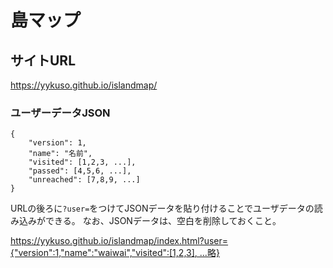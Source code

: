 # 島マップ

## サイトURL
https://yykuso.github.io/islandmap/

### ユーザーデータJSON
```
{
    "version": 1,
    "name": "名前",
    "visited": [1,2,3, ...],
    "passed": [4,5,6, ...],
    "unreached": [7,8,9, ...]
}
```

URLの後ろに`?user=`をつけてJSONデータを貼り付けることでユーザデータの読み込みができる。
なお、JSONデータは、空白を削除しておくこと。

[https://yykuso.github.io/islandmap/index.html?user={"version":1,"name":"waiwai","visited":[1,2,3], ...略}](https://yykuso.github.io/islandmap/?user=%7B%22version%22%3A1,%22name%22%3A%22waiwai%22,%22visited%22%3A%5B4012,13001,14001,14003,14004,23002,32001,32002,32003,34001,34005,34006,34015,34030,35001,35011,35022,35026,36001,38001,38002,38021,38031,38032,38033,42001,42004,42005,42007,42029,42044,42049,42050,42056,44009,45005,46039,47002,36003,44015,44016%5D,%22passed%22%3A%5B28001,32004,32005,32006,34010,38004,42082,44007,35013,42055%5D,%22unreached%22%3A%5B1001,1002,1003,1004,1005,1006,1007,1008,1009,1010,1011,4001,4002,4003,4004,4005,4006,4007,4008,4009,4010,4011,4013,4014,6001,6002,12001,12002,12003,12004,13002,13003,13004,13005,13006,13007,13008,13009,13010,13011,13012,13013,13014,13015,13016,13017,13018,13019,13020,13021,13022,13023,13024,13025,14002,15001,15002,17001,17002,18001,18002,18003,19001,20001,22001,22002,22003,23001,23003,23004,23005,24001,24002,24003,24004,24005,24006,24007,24008,24009,24010,24011,24012,25001,25002,25003,28002,28003,28004,28005,28006,28007,28008,30001,30002,30003,30004,30005,30006,30007,30008,31001,32007,33001,33002,33003,33004,33005,33006,33007,33008,33009,33010,33011,33012,33013,33014,33015,33016,33017,33018,33019,33020,34002,34003,34004,34007,34008,34009,34011,34012,34013,34014,34016,34017,34018,34019,34020,34021,34022,34023,34024,34025,34026,34027,34028,34029,34031,34032,34033,34034,34035,34036,34037,34038,34039,34040,34041,35002,35003,35004,35005,35006,35007,35008,35009,35010,35012,35014,35015,35016,35017,35018,35019,35020,35021,35023,35024,35025,35027,35028,35029,35030,35031,35032,35033,35034,35035,35036,36002,36004,36005,36006,36007,36008,36009,37001,37002,37003,37004,37005,37006,37007,37008,37009,37010,37011,37013,37014,37015,37016,37017,37018,37019,37020,37021,37022,37023,37026,37027,37028,37029,37030,37031,37032,38003,38005,38006,38007,38008,38009,38010,38011,38012,38013,38014,38015,38016,38017,38018,38019,38020,38022,38023,38024,38025,38026,38027,38028,38029,38030,38034,38035,38036,38037,38038,38039,38040,38041,38042,38043,38044,38045,38046,38047,39001,39002,39003,39004,39005,39006,39007,39008,39009,39010,39011,39012,40001,40002,40003,40004,40005,40006,40007,40008,40009,40010,40011,41001,41002,41003,41004,41005,41006,41007,41008,41009,41010,41011,42002,42003,42006,42008,42009,42010,42011,42012,42013,42014,42015,42016,42017,42018,42019,42020,42021,42022,42023,42024,42025,42026,42027,42028,42030,42031,42032,42033,42034,42035,42036,42037,42038,42039,42040,42041,42042,42043,42045,42046,42047,42048,42051,42052,42053,42054,42057,42058,42059,42060,42061,42062,42063,42064,42065,42066,42067,42068,42069,42070,42071,42072,42073,42074,42075,42076,42077,42078,42079,42080,42081,42082,42083,42084,42085,42086,42087,42088,42089,42090,42091,42092,42093,42094,42095,42096,42097,42098,42099,42100,42101,42102,42103,42104,42105,42106,43001,43002,43003,43004,43005,43006,43007,43008,43009,43010,43011,43012,43013,43014,43015,43016,43017,43018,43019,43020,43021,43022,43023,43024,43025,43026,43027,43028,43029,43030,44001,44002,44003,44004,44005,44006,44008,44010,44011,44012,44013,44014,45001,45002,45003,45004,45006,45007,45008,45009,46001,46002,46003,46004,46005,46006,46007,46008,46009,46010,46011,46012,46013,46014,46015,46016,46017,46018,46019,46020,46021,46022,46023,46024,46025,46026,46027,46028,46029,46030,46031,46032,46033,46034,46035,46036,46037,46038,46040,47001,47003,47004,47005,47006,47007,47008,47009,47010,47011,47012,47013,47014,47015,47016,47017,47018,47019,47020,47021,47022,47023,47024,47025,47026,47027,47028,47029,47030,47031,47032,47033,47034,47035,47036,47037,47038,47039,47040,47041,47042,47043,47044,47045,47046,47047,47048,47049,47050,47051,47052,47053,47054,47055,47056,47057,47058,47059,47060,47061,47062,47063,47064,47065,47066,47067,47068,47069,37012,37024,37025%5D%7D)

